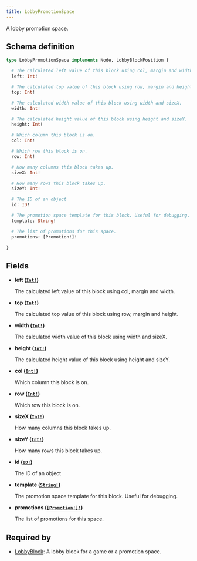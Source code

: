 ```yaml
---
title: LobbyPromotionSpace
---
```


A lobby promotion space.

## Schema definition
```graphql
type LobbyPromotionSpace implements Node, LobbyBlockPosition {

  # The calculated left value of this block using col, margin and width.
  left: Int!

  # The calculated top value of this block using row, margin and height.
  top: Int!

  # The calculated width value of this block using width and sizeX.
  width: Int!

  # The calculated height value of this block using height and sizeY.
  height: Int!

  # Which column this block is on.
  col: Int!

  # Which row this block is on.
  row: Int!

  # How many columns this block takes up.
  sizeX: Int!

  # How many rows this block takes up.
  sizeY: Int!

  # The ID of an object
  id: ID!

  # The promotion space template for this block. Useful for debugging.
  template: String!

  # The list of promotions for this space.
  promotions: [Promotion!]!

}
```

## Fields

* **left ([`Int!`](graphql/schema/int.md))**

  The calculated left value of this block using col, margin and width.

* **top ([`Int!`](graphql/schema/int.md))**

  The calculated top value of this block using row, margin and height.

* **width ([`Int!`](graphql/schema/int.md))**

  The calculated width value of this block using width and sizeX.

* **height ([`Int!`](graphql/schema/int.md))**

  The calculated height value of this block using height and sizeY.

* **col ([`Int!`](graphql/schema/int.md))**

  Which column this block is on.

* **row ([`Int!`](graphql/schema/int.md))**

  Which row this block is on.

* **sizeX ([`Int!`](graphql/schema/int.md))**

  How many columns this block takes up.

* **sizeY ([`Int!`](graphql/schema/int.md))**

  How many rows this block takes up.

* **id ([`ID!`](graphql/schema/id.md))**

  The ID of an object

* **template ([`String!`](graphql/schema/string.md))**

  The promotion space template for this block. Useful for debugging.

* **promotions ([`[Promotion!]!`](graphql/schema/promotion.md))**

  The list of promotions for this space.


## Required by
* [LobbyBlock](graphql/schema/lobbyblock.md): A lobby block for a game or a promotion space.
